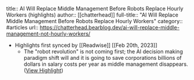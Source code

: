 title:: AI Will Replace Middle Management Before Robots Replace Hourly Workers (highlights)
author:: [[chatterhead]]
full-title:: "AI Will Replace Middle Management Before Robots Replace Hourly Workers"
category:: #articles
url:: https://chatterhead.bearblog.dev/ai-will-replace-middle-management-not-hourly-workers/

- Highlights first synced by [[Readwise]] [[Feb 20th, 2023]]
	- The "robot revolution" is not coming first; the AI decision making paradigm shift will and it is going to save corporations billions of dollars in salary costs per year as middle management disappears. ([View Highlight](https://read.readwise.io/read/01gft04fq22t25gy38dhmdxvst))